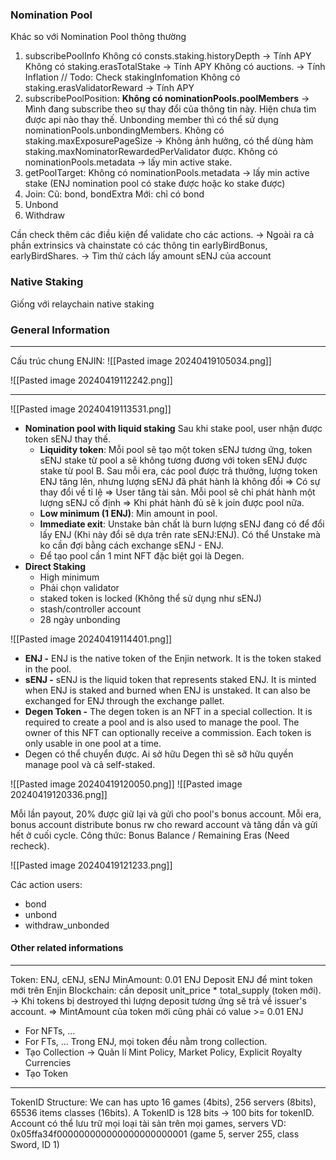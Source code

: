 ### Nomination Pool
Khác so với Nomination Pool thông thường
1. subscribePoolInfo
	Không có consts.staking.historyDepth -> Tính APY
	Không có staking.erasTotalStake -> Tính APY
	Không có auctions. -> Tính Inflation // Todo: Check stakingInfomation
	Không có staking.erasValidatorReward -> Tính APY
2. subscribePoolPosition:
	**Không có nominationPools.poolMembers** -> Mình đang subscribe theo sự thay đổi của thông tin này. Hiện chưa tìm được api nào thay thế. Unbonding member thì có thể sử dụng nominationPools.unbondingMembers.
	Không có staking.maxExposurePageSize -> Không ảnh hưởng, có thể dùng hàm staking.maxNominatorRewardedPerValidator được.
	Không có nominationPools.metadata -> lấy min active stake.
3. getPoolTarget:
	Không có nominationPools.metadata -> lấy min active stake (ENJ nomination pool có stake được hoặc ko stake được)
4. Join:
	Cũ: bond, bondExtra
	Mới: chỉ có bond
5. Unbond
6. Withdraw

Cần check thêm các điều kiện để validate cho các actions.
-> Ngoài ra cả phần extrinsics và chainstate có các thông tin earlyBirdBonus, earlyBirdShares.
-> Tìm thử cách lấy amount sENJ của account
### Native Staking
Giống với relaychain native staking


### General Information
----
Cấu trúc chung ENJIN:
![[Pasted image 20240419105034.png]]

![[Pasted image 20240419112242.png]]

---
![[Pasted image 20240419113531.png]]
- **Nomination pool with liquid staking** Sau khi stake pool, user nhận được token sENJ thay thế.
    - **Liquidity token**: Mỗi pool sẽ tạo một token sENJ tương ứng, token sENJ stake từ pool a sẽ không tương đương với token sENJ được stake từ pool B. Sau mỗi era, các pool được trả thưởng, lượng token ENJ tăng lên, nhưng lượng sENJ đã phát hành là không đổi ⇒ Có sự thay đổi về tỉ lệ ⇒ User tăng tài sản. Mỗi pool sẽ chỉ phát hành một lượng sENJ cố định ⇒ Khi phát hành đủ sẽ k join được pool nữa.
    - **Low minimum (1 ENJ)**: Min amount in pool.
    - **Immediate exit**: Unstake bản chất là burn lượng sENJ đang có để đổi lấy ENJ (Khi này đổi sẽ dựa trên rate sENJ:ENJ). Có thể Unstake mà ko cần đợi bằng cách exchange sENJ - ENJ.
    - Để tạo pool cần 1 mint NFT đặc biệt gọi là Degen.
- **Direct Staking**
	- High minimum
	- Phải chọn validator
	- staked token is locked (Không thể sử dụng như sENJ)
	- stash/controller account
	- 28 ngày unbonding
	
![[Pasted image 20240419114401.png]]
- **ENJ -** ENJ is the native token of the Enjin network. It is the token staked in the pool.
- **sENJ -** sENJ is the liquid token that represents staked ENJ. It is minted when ENJ is staked and burned when ENJ is unstaked. It can also be exchanged for ENJ through the exchange pallet.
- **Degen Token -** The degen token is an NFT in a special collection. It is required to create a pool and is also used to manage the pool. The owner of this NFT can optionally receive a commission. Each token is only usable in one pool at a time.
- Degen có thể chuyển được. Ai sở hữu Degen thì sẽ sỡ hữu quyền manage pool và cả self-staked.

![[Pasted image 20240419120050.png]]
![[Pasted image 20240419120336.png]]

Mỗi lần payout, 20% được giữ lại và gửi cho pool's bonus account. Mỗi era, bonus account distribute bonus rw cho reward account và tăng dần và gửi hết ở cuối cycle.
Công thức: Bonus Balance / Remaining Eras (Need recheck).

![[Pasted image 20240419121233.png]]

Các action users:
- bond
- unbond
- withdraw_unbonded

#### Other related informations
---
Token: ENJ, cENJ, sENJ
MinAmount: 0.01 ENJ
Deposit ENJ để mint token mới trên Enjin Blockchain: cần deposit unit_price * total_supply (token mới). -> Khi tokens bị destroyed thì lượng deposit tương ứng sẽ trả về issuer's account. => MintAmount của token mới cũng phải có value >= 0.01 ENJ
- For NFTs, ...
- For FTs, ...
Trong ENJ, mọi token đều nằm trong collection. 
- Tạo Collection -> Quản lí Mint Policy, Market Policy, Explicit Royalty Currencies
- Tạo Token
---
TokenID Structure:
We can has upto 16 games (4bits), 256 servers (8bits), 65536 items classes (16bits). A TokenID is 128 bits -> 100 bits for tokenID.
Account có thể lưu trữ mọi loại tài sản trên mọi games, servers
VD: 0x05ffa34f000000000000000000000001 (game 5, server 255, class Sword, ID 1)
